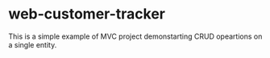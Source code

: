 # web-customer-tracker
This is a simple example of MVC project demonstarting CRUD opeartions on a single entity. 
